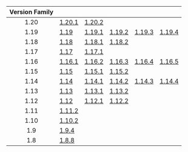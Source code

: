 | Version Family | | | | | |
|:---:|---|---|---|---|---|
| 1.20 | [1.20.1](https://github.com/BaldGang/spigot-build/releases/download/20231219/spigot-1.20.1.jar) | [1.20.2](https://github.com/BaldGang/spigot-build/releases/download/20231219/spigot-1.20.2.jar) | | | |
| 1.19 | [1.19](https://github.com/BaldGang/spigot-build/releases/download/20231219/spigot-1.19.jar) | [1.19.1](https://github.com/BaldGang/spigot-build/releases/download/20231219/spigot-1.19.1.jar) | [1.19.2](https://github.com/BaldGang/spigot-build/releases/download/20231219/spigot-1.19.2.jar) | [1.19.3](https://github.com/BaldGang/spigot-build/releases/download/20231219/spigot-1.19.3.jar) | [1.19.4](https://github.com/BaldGang/spigot-build/releases/download/20231219/spigot-1.19.4.jar) |
| 1.18 | [1.18](https://github.com/BaldGang/spigot-build/releases/download/20231219/spigot-1.18.jar) | [1.18.1](https://github.com/BaldGang/spigot-build/releases/download/20231219/spigot-1.18.1.jar) | [1.18.2](https://github.com/BaldGang/spigot-build/releases/download/20231219/spigot-1.18.2.jar) | | |
| 1.17 | [1.17](https://github.com/BaldGang/spigot-build/releases/download/20231219/spigot-1.17.jar) | [1.17.1](https://github.com/BaldGang/spigot-build/releases/download/20231219/spigot-1.17.1.jar) | | | |
| 1.16 | [1.16.1](https://github.com/BaldGang/spigot-build/releases/download/20231219/spigot-1.16.1.jar) | [1.16.2](https://github.com/BaldGang/spigot-build/releases/download/20231219/spigot-1.16.2.jar) | [1.16.3](https://github.com/BaldGang/spigot-build/releases/download/20231219/spigot-1.16.3.jar) | [1.16.4](https://github.com/BaldGang/spigot-build/releases/download/20231219/spigot-1.16.4.jar) | [1.16.5](https://github.com/BaldGang/spigot-build/releases/download/20231219/spigot-1.16.5.jar) |
| 1.15 | [1.15](https://github.com/BaldGang/spigot-build/releases/download/20231219/spigot-1.15.jar) | [1.15.1](https://github.com/BaldGang/spigot-build/releases/download/20231219/spigot-1.15.1.jar) | [1.15.2](https://github.com/BaldGang/spigot-build/releases/download/20231219/spigot-1.15.2.jar) | | |
| 1.14 | [1.14](https://github.com/BaldGang/spigot-build/releases/download/20231219/spigot-1.14.jar) | [1.14.1](https://github.com/BaldGang/spigot-build/releases/download/20231219/spigot-1.14.1.jar) | [1.14.2](https://github.com/BaldGang/spigot-build/releases/download/20231219/spigot-1.14.2.jar) | [1.14.3](https://github.com/BaldGang/spigot-build/releases/download/20231219/spigot-1.14.3.jar) | [1.14.4](https://github.com/BaldGang/spigot-build/releases/download/20231219/spigot-1.14.4.jar) |
| 1.13 | [1.13](https://github.com/BaldGang/spigot-build/releases/download/20231219/spigot-1.13.jar) | [1.13.1](https://github.com/BaldGang/spigot-build/releases/download/20231219/spigot-1.13.1.jar) | [1.13.2](https://github.com/BaldGang/spigot-build/releases/download/20231219/spigot-1.13.2.jar) | | |
| 1.12 | [1.12](https://github.com/BaldGang/spigot-build/releases/download/20231219/spigot-1.12.jar) | [1.12.1](https://github.com/BaldGang/spigot-build/releases/download/20231219/spigot-1.12.1.jar) | [1.12.2](https://github.com/BaldGang/spigot-build/releases/download/20231219/spigot-1.12.2.jar) | | |
| 1.11 | [1.11.2](https://github.com/BaldGang/spigot-build/releases/download/20231219/spigot-1.11.2.jar) | | | | |
| 1.10 | [1.10.2](https://github.com/BaldGang/spigot-build/releases/download/20231219/spigot-1.10.2.jar) | | | | |
| 1.9 | [1.9.4](https://github.com/BaldGang/spigot-build/releases/download/20231219/spigot-1.9.4.jar) | | | | |
| 1.8 | [1.8.8](https://github.com/BaldGang/spigot-build/releases/download/20231219/spigot-1.8.8.jar) | | | | |
